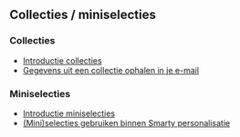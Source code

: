 ## Collecties / miniselecties

### Collecties
- [Introductie collecties](./database-collections)
- [Gegevens uit een collectie ophalen in je e-mail](./loadprofile-and-loadsubprofile)

### Miniselecties
- [Introductie miniselecties](./database-collections)
- [(Mini)selecties gebruiken binnen Smarty personalisatie](./in-selection-and-in-miniselection)
